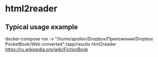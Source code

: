 # html2reader
## Typical usage example

  docker-compose run -v "/home/apollon/Dropbox/Приложения/Dropbox PocketBook/Web converted":/app/results html2reader https://ru.wikipedia.org/wiki/FictionBook
